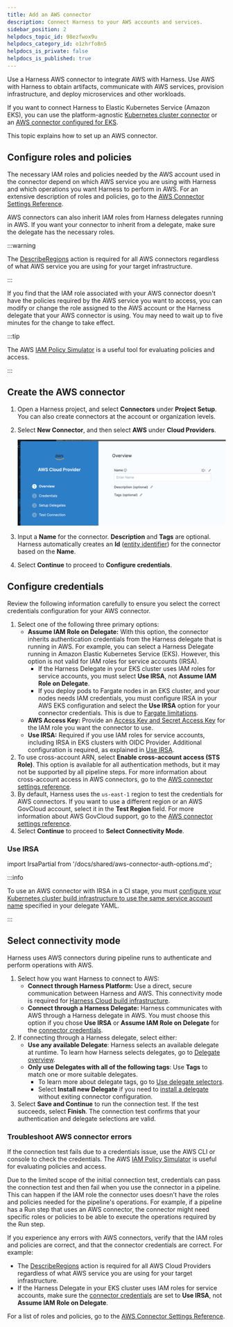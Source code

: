 ```yaml
---
title: Add an AWS connector
description: Connect Harness to your AWS accounts and services.
sidebar_position: 2
helpdocs_topic_id: 98ezfwox9u
helpdocs_category_id: o1zhrfo8n5
helpdocs_is_private: false
helpdocs_is_published: true
---
```


Use a Harness AWS connector to integrate AWS with Harness. Use AWS with Harness to obtain artifacts, communicate with AWS services, provision infrastructure, and deploy microservices and other workloads.

If you want to connect Harness to Elastic Kubernetes Service (Amazon EKS), you can use the platform-agnostic [Kubernetes cluster connector](../..connectors/../cloud-providers/connect-to-a-cloud-provider.md) or an [AWS connector configured for EKS](/docs/platform/connectors/cloud-providers/ref-cloud-providers/aws-connector-settings-reference/#connect-to-elastic-kubernetes-service-eks).

This topic explains how to set up an AWS connector.

## Configure roles and policies

The necessary IAM roles and policies needed by the AWS account used in the connector depend on which AWS service you are using with Harness and which operations you want Harness to perform in AWS. For an extensive description of roles and policies, go to the [AWS Connector Settings Reference](../../../platform/connectors/cloud-providers/ref-cloud-providers/aws-connector-settings-reference.md).

AWS connectors can also inherit IAM roles from Harness delegates running in AWS. If you want your connector to inherit from a delegate, make sure the delegate has the necessary roles.

:::warning

The [DescribeRegions](https://docs.aws.amazon.com/AWSEC2/latest/APIReference/API_DescribeRegions.html) action is required for all AWS connectors regardless of what AWS service you are using for your target infrastructure.

:::

If you find that the IAM role associated with your AWS connector doesn't have the policies required by the AWS service you want to access, you can modify or change the role assigned to the AWS account or the Harness delegate that your AWS connector is using. You may need to wait up to five minutes for the change to take effect.

:::tip

The AWS [IAM Policy Simulator](https://docs.aws.amazon.com/IAM/latest/UserGuide/access_policies_testing-policies.html) is a useful tool for evaluating policies and access.

:::

## Create the AWS connector

1. Open a Harness project, and select **Connectors** under **Project Setup**. You can also create connectors at the account or organization levels.
2. Select **New Connector**, and then select **AWS** under **Cloud Providers**.

   ![](../static/add-aws-connector-77.png)

3. Input a **Name** for the connector. **Description** and **Tags** are optional.
   Harness automatically creates an **Id** ([entity identifier](../../../platform/references/entity-identifier-reference.md)) for the connector based on the **Name**.
4. Select **Continue** to proceed to **Configure credentials**.

## Configure credentials

Review the following information carefully to ensure you select the correct credentials configuration for your AWS connector.

1. Select one of the following three primary options:
   * **Assume IAM Role on Delegate:** With this option, the connector inherits authentication credentials from the Harness delegate that is running in AWS. For example, you can select a Harness Delegate running in Amazon Elastic Kubernetes Service (EKS). However, this option is not valid for IAM roles for service accounts (IRSA).
      * If the Harness Delegate in your EKS cluster uses IAM roles for service accounts, you must select **Use IRSA**, not **Assume IAM Role on Delegate**.
      * If you deploy pods to Fargate nodes in an EKS cluster, and your nodes needs IAM credentials, you must configure IRSA in your AWS EKS configuration and select the **Use IRSA** option for your connector credentials. This is due to [Fargate limitations](https://docs.aws.amazon.com/eks/latest/userguide/fargate.html#:~:text=The%20Amazon%20EC2%20instance%20metadata%20service%20(IMDS)%20isn%27t%20available%20to%20Pods%20that%20are%20deployed%20to%20Fargate%20nodes.).
   * **AWS Access Key:** Provide an [Access Key and Secret Access Key](https://docs.aws.amazon.com/general/latest/gr/aws-sec-cred-types.html#access-keys-and-secret-access-keys) for the IAM role you want the connector to use.
   * **Use IRSA:** Required if you use IAM roles for service accounts, including IRSA in EKS clusters with OIDC Provider. Additional configuration is required, as explained in [Use IRSA](#use-irsa).
2. To use cross-account ARN, select **Enable cross-account access (STS Role)**. This option is available for all authentication methods, but it may not be supported by all pipeline steps. For more information about cross-account access in AWS connectors, go to the [AWS connector settings reference](../../../platform/connectors/cloud-providers/ref-cloud-providers/aws-connector-settings-reference.md).
3. By default, Harness uses the `us-east-1` region to test the credentials for AWS connectors. If you want to use a different region or an AWS GovCloud account, select it in the **Test Region** field. For more information about AWS GovCloud support, go to the [AWS connector settings reference](/docs/platform/connectors/cloud-providers/ref-cloud-providers/aws-connector-settings-reference/#test-region-and-aws-govcloud-support).
4. Select **Continue** to proceed to **Select Connectivity Mode**.

### Use IRSA

import IrsaPartial from '/docs/shared/aws-connector-auth-options.md';

<IrsaPartial name="aws-irsa" />

:::info

To use an AWS connector with IRSA in a CI stage, you must [configure your Kubernetes cluster build infrastructure to use the same service account name](/docs/continuous-integration/use-ci/set-up-build-infrastructure/ci-stage-settings/#service-account-name) specified in your delegate YAML.

:::

## Select connectivity mode

Harness uses AWS connectors during pipeline runs to authenticate and perform operations with AWS.

1. Select how you want Harness to connect to AWS:
   * **Connect through Harness Platform:** Use a direct, secure communication between Harness and AWS. This connectivity mode is required for [Harness Cloud build infrastructure](/docs/continuous-integration/use-ci/set-up-build-infrastructure/use-harness-cloud-build-infrastructure).
   * **Connect through a Harness Delegate:** Harness communicates with AWS through a Harness delegate in AWS. You must choose this option if you chose **Use IRSA** or **Assume IAM Role on Delegate** for the [connector credentials](#configure-credentials).
2. If connecting through a Harness delegate, select either:
   * **Use any available Delegate**: Harness selects an available delegate at runtime. To learn how Harness selects delegates, go to [Delegate overview](/docs/platform/delegates/delegate-concepts/delegate-overview.md).
   * **Only use Delegates with all of the following tags**: Use **Tags** to match one or more suitable delegates.
      * To learn more about delegate tags, go to [Use delegate selectors](/docs/platform/delegates/manage-delegates/select-delegates-with-selectors.md).
     * Select **Install new Delegate** if you need to [install a delegate](/docs/platform/delegates/delegate-concepts/delegate-overview.md) without exiting connector configuration.
3. Select **Save and Continue** to run the connection test. If the test succeeds, select **Finish**. The connection test confirms that your authentication and delegate selections are valid.

### Troubleshoot AWS connector errors

If the connection test fails due to a credentials issue, use the AWS CLI or console to check the credentials. The AWS [IAM Policy Simulator](https://docs.aws.amazon.com/IAM/latest/UserGuide/access_policies_testing-policies.html) is useful for evaluating policies and access.

Due to the limited scope of the initial connection test, credentials can pass the connection test and then fail when you use the connector in a pipeline. This can happen if the IAM role the connector uses doesn't have the roles and policies needed for the pipeline's operations. For example, if a pipeline has a Run step that uses an AWS connector, the connector might need specific roles or policies to be able to execute the operations required by the Run step.

If you experience any errors with AWS connectors, verify that the IAM roles and policies are correct, and that the connector credentials are correct. For example:

* The [DescribeRegions](https://docs.aws.amazon.com/AWSEC2/latest/APIReference/API_DescribeRegions.html) action is required for all AWS Cloud Providers regardless of what AWS service you are using for your target infrastructure.
* If the Harness Delegate in your EKS cluster uses IAM roles for service accounts, make sure the [connector credentials](#configure-credentials) are set to **Use IRSA**, not **Assume IAM Role on Delegate**.

For a list of roles and policies, go to the [AWS Connector Settings Reference](../../../platform/connectors/cloud-providers/ref-cloud-providers/aws-connector-settings-reference.md).
